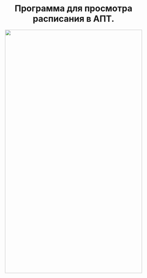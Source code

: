 <center>
<h1>Программа для просмотра расписания в АПТ.</h1>
</center>
<center>
<img src="https://cdn1.savepice.ru/uploads/2021/2/4/8540db908831d2aeb732b3414856b0d6-full.jpg" data-canonical-src="https://cdn1.savepice.ru/uploads/2021/2/4/8540db908831d2aeb732b3414856b0d6-full.jpg" width="450" height="800"/>
</center>